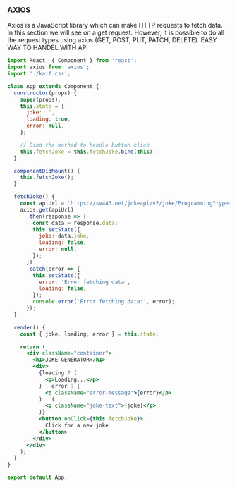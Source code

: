 ### AXIOS 
Axios is a JavaScript library which can make HTTP requests to fetch data. In this section we will see on a get request. However, it is possible to do all the request types using axios (GET, POST, PUT, PATCH, DELETE).
EASY WAY TO HANDEL WITH API 

```jsx
import React, { Component } from 'react';
import axios from 'axios';
import './kaif.css';

class App extends Component {
  constructor(props) {
    super(props);
    this.state = {
      joke: '',
      loading: true,
      error: null,
    };

    // Bind the method to handle button click
    this.fetchJoke = this.fetchJoke.bind(this);
  }

  componentDidMount() {
    this.fetchJoke();
  }

  fetchJoke() {
    const apiUrl = 'https://sv443.net/jokeapi/v2/joke/Programming?type=single'; // Replace with your actual API endpoint
    axios.get(apiUrl)
      .then(response => {
        const data = response.data;
        this.setState({
          joke: data.joke,
          loading: false,
          error: null,
        });
      })
      .catch(error => {
        this.setState({
          error: 'Error fetching data',
          loading: false,
        });
        console.error('Error fetching data:', error);
      });
  }

  render() {
    const { joke, loading, error } = this.state;

    return (
      <div className="container">
        <h1>JOKE GENERATOR</h1>
        <div>
          {loading ? (
            <p>Loading...</p>
          ) : error ? (
            <p className="error-message">{error}</p>
          ) : (
            <p className="joke-text">{joke}</p>
          )}
          <button onClick={this.fetchJoke}>
            Click for a new joke
          </button>
        </div>
      </div>
    );
  }
}

export default App;

```
